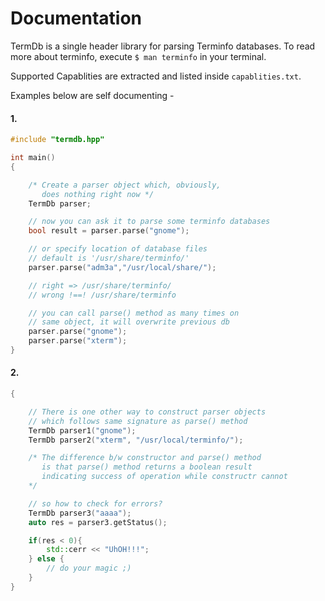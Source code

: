 # Documentation

TermDb is a single header library for parsing Terminfo databases.
To read more about terminfo, execute `$ man terminfo` in your terminal.

Supported Capablities are extracted and listed inside `capablities.txt`.

Examples below are self documenting -

#### 1.
```cpp
#include "termdb.hpp"

int main()
{

	/* Create a parser object which, obviously,
	   does nothing right now */
	TermDb parser;

	// now you can ask it to parse some terminfo databases
	bool result = parser.parse("gnome");

	// or specify location of database files
	// default is '/usr/share/terminfo/'
	parser.parse("adm3a","/usr/local/share/");

	// right => /usr/share/terminfo/
	// wrong !==! /usr/share/terminfo

	// you can call parse() method as many times on
	// same object, it will overwrite previous db
	parser.parse("gnome");
	parser.parse("xterm");
}
```

#### 2.
```cpp
{

	// There is one other way to construct parser objects
	// which follows same signature as parse() method
	TermDb parser1("gnome");
	TermDb parser2("xterm", "/usr/local/terminfo/");

	/* The difference b/w constructor and parse() method
	   is that parse() method returns a boolean result
	   indicating success of operation while constructr cannot
	*/

	// so how to check for errors?
	TermDb parser3("aaaa");
	auto res = parser3.getStatus();

	if(res < 0){
		std::cerr << "UhOH!!!";
	} else {
		// do your magic ;)
	}
}
```
